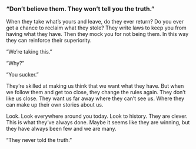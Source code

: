### “Don’t believe them. They won’t tell you the truth.”

When they take what’s yours and leave, do they ever return? Do you ever get a chance to reclaim what they stole? They write laws to keep you from having what they have. Then they mock you for not being them. In this way they can reinforce their superiority. 

“We’re taking this.” 

“Why?”

“You sucker.”

They’re skilled at making us think that we want what they have. But when we follow them and get too close, they change the rules again. They don’t like us close. They want us far away where they can’t see us. Where they can make up their own stories about us. 

Look. Look everywhere around you today. Look to history. They are clever. This is what they’ve always done. Maybe it seems like they are winning, but they have always been few and we are many. 

“They never told the truth.”